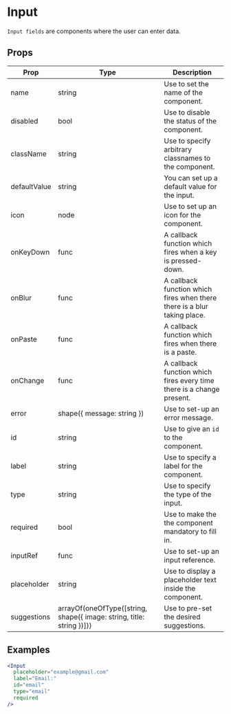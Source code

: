 # Input

`Input fields` are components where the user can enter data.

## Props

| Prop | Type | Description |
| ---- | ---- | ----------- |
| name | string | Use to set the name of the component. |
| disabled | bool | Use to disable the status of the component. |
| className | string | Use to specify arbitrary classnames to the component. |
| defaultValue | string | You can set up a default value for the input. |
| icon | node | Use to set up an icon for the component. |
| onKeyDown | func | A callback function which fires when a key is pressed-down. |
| onBlur | func | A callback function which fires when there there is a blur taking place. |
| onPaste | func | A callback function which fires when there is a paste. |
| onChange | func | A callback function which fires every time there is a change present. |
| error | shape({ message: string }) | Use to set-up an error message. |
| id | string | Use to give an `id` to the component. |
| label | string | Use to specify a label for the component. |
| type | string | Use to specify the type of the input. |
| required | bool | Use to make the the component mandatory to fill in. |
| inputRef | func | Use to set-up an input reference. |
| placeholder | string | Use to display a placeholder text inside the component. |
| suggestions | arrayOf(oneOfType([string, shape({ image: string, title: string })])) | Use to pre-set the desired suggestions. |

## Examples

```jsx
<Input
  placeholder="example@gmail.com"
  label="Email:"
  id="email"
  type="email"
  required
/>
```
